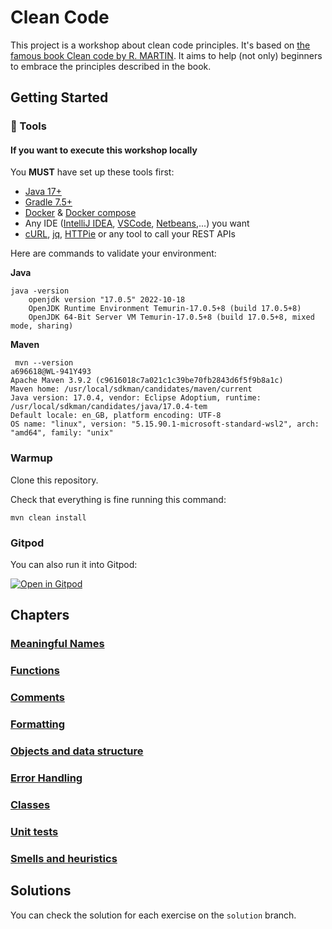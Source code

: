 # Clean Code

This project is a workshop about clean code principles. It's based on [the famous book Clean code by R. MARTIN](https://www.oreilly.com/library/view/clean-code-a/9780136083238/).
It aims to help (not only) beginners to embrace the principles described in the book. 

## Getting Started

### :wrench: Tools
#### If you want to execute this workshop locally
You **MUST** have set up these tools first:
* [Java 17+](https://adoptium.net/temurin/releases/?version=17)
* [Gradle 7.5+](https://gradle.org/)
* [Docker](https://docs.docker.com/) & [Docker compose](https://docs.docker.com/compose/)
* Any IDE ([IntelliJ IDEA](https://www.jetbrains.com/idea), [VSCode](https://code.visualstudio.com/), [Netbeans](https://netbeans.apache.org/),...) you want
* [cURL](https://curl.se/), [jq](https://stedolan.github.io/jq/), [HTTPie](https://httpie.io/) or any tool to call your REST APIs



Here are commands to validate your environment:

**Java**

```jshelllanguage
java -version
    openjdk version "17.0.5" 2022-10-18
    OpenJDK Runtime Environment Temurin-17.0.5+8 (build 17.0.5+8)
    OpenJDK 64-Bit Server VM Temurin-17.0.5+8 (build 17.0.5+8, mixed mode, sharing)

```

**Maven**
```jshelllanguage
 mvn --version                                                                                                                                                                                   a696618@WL-941Y493 
Apache Maven 3.9.2 (c9616018c7a021c1c39be70fb2843d6f5f9b8a1c)
Maven home: /usr/local/sdkman/candidates/maven/current
Java version: 17.0.4, vendor: Eclipse Adoptium, runtime: /usr/local/sdkman/candidates/java/17.0.4-tem
Default locale: en_GB, platform encoding: UTF-8
OS name: "linux", version: "5.15.90.1-microsoft-standard-wsl2", arch: "amd64", family: "unix"

```


### Warmup
Clone this repository.

Check that everything is fine running this command:

```jshelllanguage
mvn clean install
```

### Gitpod

You can also run it into Gitpod:

[![Open in Gitpod](https://gitpod.io/button/open-in-gitpod.svg)](https://gitpod.io/#github.com/alexandre-touret/clean-code-workshop.git)


## Chapters

### [Meaningful Names](01-meaningful-names/README.md)
### [Functions](02-functions/README.md)
### [Comments](03-comments/README.md)
### [Formatting](04-formatting/README.md)
### [Objects and data structure](05-objects-and-data-structure/README.md)
### [Error Handling](06-error-handling/README.md)
### [Classes](07-classes/README.md)
### [Unit tests](08-unit-tests/README.md)
### [Smells and heuristics](09-smells-and-heuristics/README.md)


## Solutions

You can check the solution for each exercise on the ``solution`` branch.

